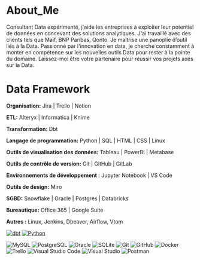 # About_Me

Consultant Data expérimenté, j'aide les entreprises à exploiter leur potentiel de données en concevant des solutions analytiques. J'ai travaillé avec des clients tels que Maif, BNP Paribas, Qonto. Je maîtrise une panoplie d’outil liés à la Data. Passionné par l'innovation en data, je cherche constamment à monter en compétence sur les nouvelles outils Data pour rester à la pointe du domaine. Laissez-moi être votre partenaire pour réussir vos projets axés sur la Data. 

# Data Framework 


**Organisation:** Jira | Trello | Notion

**ETL:** Alteryx | Informatica | Knime

**Transformation:** Dbt

**Langage de programmation:** Python | SQL | HTML | CSS | Linux  

**Outils de visualisation des données:** Tableau | PowerBI | Metabase

**Outils de contrôle de version:** Git | GitHub | GitLab

**Environnements de développement** : Jupyter Notebook | VS Code

**Outils de design:** Miro

**SGBD:** Snowflake | Oracle | Postgres | Databricks

**Bureautique:** Office 365 | Google Suite  

**Autres :** Linux, Jenkins, Dbeaver, Airflow, Vtom

[![dbt](https://img.shields.io/static/v1?style=for-the-badge&message=dbt%20v1.5.0&color=FF694B&logo=dbt&logoColor=FFFFFF&label=)](https://www.getdbt.com/)
[![Python](https://img.shields.io/badge/python-3.8%2B-blue?style=for-the-badge&logo=python&logoColor=white)](https://www.python.org/)


![MySQL](https://img.shields.io/badge/MySQL-%234479A1.svg?style=for-the-badge&logo=mysql&logoColor=white)
![PostgreSQL](https://img.shields.io/badge/PostgreSQL-%23336791.svg?style=for-the-badge&logo=postgresql&logoColor=white)
![Oracle](https://img.shields.io/badge/Oracle-%23F80000.svg?style=for-the-badge&logo=oracle&logoColor=white)
![SQLite](https://img.shields.io/badge/SQLite-%23003B57.svg?style=for-the-badge&logo=sqlite&logoColor=white)
![Git](https://img.shields.io/badge/Git-%23F05032.svg?style=for-the-badge&logo=git&logoColor=white)
![GitHub](https://img.shields.io/badge/GitHub-%23121011.svg?style=for-the-badge&logo=github&logoColor=white)
![Docker](https://img.shields.io/badge/Docker-%230db7ed.svg?style=for-the-badge&logo=docker&logoColor=white)
![Trello](https://img.shields.io/badge/Trello-%23026AA7.svg?style=for-the-badge&logo=trello&logoColor=white)
![Visual Studio Code](https://img.shields.io/badge/Visual%20Studio%20Code-%23007ACC.svg?style=for-the-badge&logo=visual-studio-code&logoColor=white)
![Visual Studio](https://img.shields.io/badge/Visual%20Studio-%235C2D91.svg?style=for-the-badge&logo=visual-studio&logoColor=white)
![Postman](https://img.shields.io/badge/Postman-%23FF6C37.svg?style=for-the-badge&logo=postman&logoColor=white)

